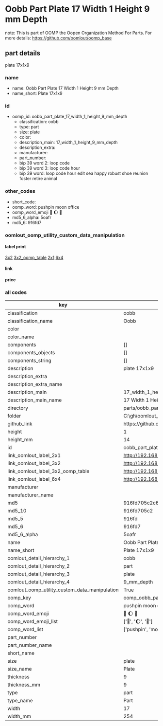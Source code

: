 # Oobb Part Plate 17 Width 1 Height 9 mm Depth  

note: This is part of OOMP the Oopen Organization Method For Parts. For more details: https://github.com/oomlout/oomp_base

##  part details
  



plate 17x1x9



### name
* name: Oobb Part Plate 17 Width 1 Height 9 mm Depth
* name_short: Plate 17x1x9 
### id
* oomp_id: oobb_part_plate_17_width_1_height_9_mm_depth
  * classification: oobb
  * type: part
  * size: plate
  * color: 
  * description_main: 17_width_1_height_9_mm_depth
  * description_extra: 
  * manufacturer: 
  * part_number: 
  * bip 39 word 2: loop code
  * bip 39 word 3: loop code hour
  * bip 39 word: loop code hour edit sea happy robust shoe reunion foster retire animal

### other_codes
* short_code: 
* oomp_word: pushpin moon office
* oomp_word_emoji :pushpin: :moon: :office:
* md5_6_alpha: 5oafr
* md5_6: 916fd7






### oomlout_oomp_utility_custom_data_manipulation
#### label print
[3x2](http://192.168.1.245:1112/?label=oomp%205oafr)
[3x2_oomp_table](http://192.168.1.108:1112/?label=oomp%205oafr)
[2x1](http://192.168.1.242:1112/?label=oomp%205oafr)
[6x4](http://192.168.1.55:1112/?label=oomp%205oafr)    

#### link

                              

#### price







### all codes 
| key | value |  
| --- | --- |  
| classification | oobb |  
| classification_name | Oobb |  
| color |  |  
| color_name |  |  
| components | [] |  
| components_objects | [] |  
| components_string | [] |  
| description | plate 17x1x9 |  
| description_extra |  |  
| description_extra_name |  |  
| description_main | 17_width_1_height_9_mm_depth |  
| description_main_name | 17 Width 1 Height 9 mm Depth |  
| directory | parts/oobb_part_plate_17_width_1_height_9_mm_depth |  
| folder | C:\gh\oomlout_oobb_version_4_generated_parts\things\oobb_part_plate_17_width_1_height_9_mm_depth |  
| github_link | https://github.com/oomlout/oomlout_oomp_part_src/tree/main/parts/oobb_part_plate_17_width_1_height_9_mm_depth |  
| height | 1 |  
| height_mm | 14 |  
| id | oobb_part_plate_17_width_1_height_9_mm_depth |  
| link_oomlout_label_2x1 | http://192.168.1.242:1112/?label=oomp%205oafr |  
| link_oomlout_label_3x2 | http://192.168.1.245:1112/?label=oomp%205oafr |  
| link_oomlout_label_3x2_oomp_table | http://192.168.1.108:1112/?label=oomp%205oafr |  
| link_oomlout_label_6x4 | http://192.168.1.55:1112/?label=oomp%205oafr |  
| manufacturer |  |  
| manufacturer_name |  |  
| md5 | 916fd705c2c67769a3e0f466dc8b441f |  
| md5_10 | 916fd705c2 |  
| md5_5 | 916fd |  
| md5_6 | 916fd7 |  
| md5_6_alpha | 5oafr |  
| name | Oobb Part Plate 17 Width 1 Height 9 mm Depth |  
| name_short | Plate 17x1x9  |  
| oomlout_detail_hierarchy_1 | oobb |  
| oomlout_detail_hierarchy_2 | part |  
| oomlout_detail_hierarchy_3 | plate |  
| oomlout_detail_hierarchy_4 | 9_mm_depth |  
| oomlout_oomp_utility_custom_data_manipulation | True |  
| oomp_key | oomp_oobb_part_plate_17_width_1_height_9_mm_depth |  
| oomp_word | pushpin moon office |  
| oomp_word_emoji | :pushpin: :moon: :office: |  
| oomp_word_emoji_list | [':pushpin:', ':moon:', ':office:'] |  
| oomp_word_list | ['pushpin', 'moon', 'office'] |  
| part_number |  |  
| part_number_name |  |  
| short_name |  |  
| size | plate |  
| size_name | Plate |  
| thickness | 9 |  
| thickness_mm | 9 |  
| type | part |  
| type_name | Part |  
| width | 17 |  
| width_mm | 254 |  
